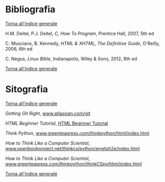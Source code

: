 # Bibliografia

[Torna all'indice generale](README.md)

H.M. Deitel, P.J. Deitel, *C, How To Program*, Prentice Hall, 2007, 5th ed

C. Musciano, B. Kennedy, *HTML & XHTML, The Definitive Guide*, O'Reilly, 2006, 6th ed

C. Negus, *Linux Bible*, Indianapolis, Wiley & Sons, 2012, 8th ed

[Torna all'indice generale](README.md)

# Sitografia

[Torna all'indice generale](README.md)

*Getting Git Right*, <a href="https://www.atlassian.com/git">www.atlassian.com/git</a>

*HTML Beginner Tutorial*, <a href="http://htmldog.com/guides/html/beginner/">HTML Beginner Tutorial</a>

*Think Python*, <a href="http://www.greenteapress.com/thinkpython/html/index.html">www.greenteapress.com/thinkpython/html/index.html</a>

*How to Think Like a Computer Scientist*, <a href="http://www.openbookproject.net/thinkcs/python/english2e/index.html">www.openbookproject.net/thinkcs/python/english2e/index.html</a>

*How to Think Like a Computer Scientist*, <a href="http://www.greenteapress.com/thinkpython/thinkCSpy/html/index.html">www.greenteapress.com/thinkpython/thinkCSpy/html/index.html</a>

[Torna all'indice generale](README.md)
